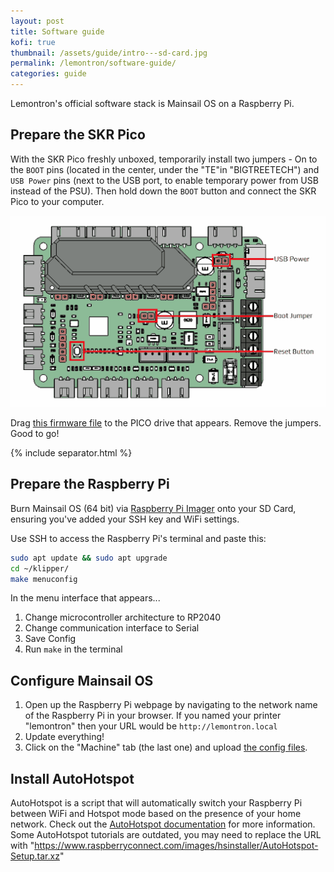 ```yaml
---
layout: post
title: Software guide
kofi: true
thumbnail: /assets/guide/intro---sd-card.jpg
permalink: /lemontron/software-guide/
categories: guide
---
```


Lemontron's official software stack is Mainsail OS on a Raspberry Pi.

## Prepare the SKR Pico

With the SKR Pico freshly unboxed, temporarily install two jumpers - On to the `BOOT` pins (located in the center, under
the "TE"in "BIGTREETECH") and `USB Power` pins (next to the USB port, to enable temporary power from USB instead of the PSU).
Then hold down the `BOOT` button and connect the SKR Pico to your computer.

![SKR Pico Jumpers](/assets/content/skr-pico-jumpers.png)

Drag [this firmware file](/assets/downloads/klipper.uf2) to the PICO drive that appears. Remove the jumpers. Good to go!

{% include separator.html %}

## Prepare the Raspberry Pi

Burn Mainsail OS (64 bit) via [Raspberry Pi Imager](https://www.raspberrypi.com/software/) onto your SD Card, ensuring
you've
added your SSH key and WiFi settings.

Use SSH to access the Raspberry Pi's terminal and paste this:

```bash
sudo apt update && sudo apt upgrade
cd ~/klipper/
make menuconfig
```

In the menu interface that appears...

1. Change microcontroller architecture to RP2040
2. Change communication interface to Serial
3. Save Config
4. Run `make` in the terminal

## Configure Mainsail OS

1. Open up the Raspberry Pi webpage by navigating to the network name of the Raspberry Pi in your browser. If you named
   your printer "lemontron" then your URL would be `http://lemontron.local`
2. Update everything!
3. Click on the "Machine" tab (the last one) and
   upload [the config files](/assets/downloads/config-20241223-175652.zip).

## Install AutoHotspot

AutoHotspot is a script that will automatically switch your Raspberry Pi between WiFi and Hotspot mode based on the
presence of your home network.
Check out
the [AutoHotspot documentation](https://github.com/RaspberryConnect/AutoHotspot-Installer/tree/master/AutoHotspot-Setup/Autohotspot)
for more information. Some AutoHotspot tutorials are outdated, you may need to replace the URL
with "https://www.raspberryconnect.com/images/hsinstaller/AutoHotspot-Setup.tar.xz"
